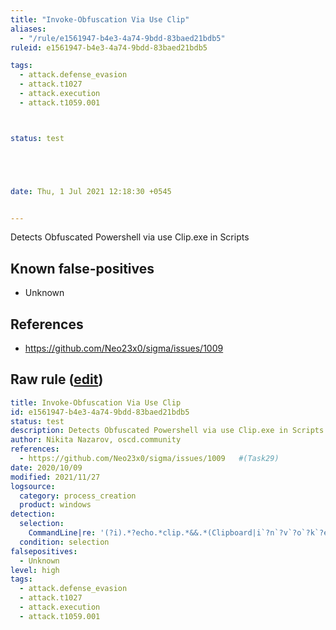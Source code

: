 ```yaml
---
title: "Invoke-Obfuscation Via Use Clip"
aliases:
  - "/rule/e1561947-b4e3-4a74-9bdd-83baed21bdb5"
ruleid: e1561947-b4e3-4a74-9bdd-83baed21bdb5

tags:
  - attack.defense_evasion
  - attack.t1027
  - attack.execution
  - attack.t1059.001



status: test





date: Thu, 1 Jul 2021 12:18:30 +0545


---
```


Detects Obfuscated Powershell via use Clip.exe in Scripts

<!--more-->


## Known false-positives

* Unknown



## References

* https://github.com/Neo23x0/sigma/issues/1009


## Raw rule ([edit](https://github.com/SigmaHQ/sigma/edit/master/rules/windows/process_creation/proc_creation_win_invoke_obfuscation_via_use_clip.yml))
```yaml
title: Invoke-Obfuscation Via Use Clip
id: e1561947-b4e3-4a74-9bdd-83baed21bdb5
status: test
description: Detects Obfuscated Powershell via use Clip.exe in Scripts
author: Nikita Nazarov, oscd.community
references:
  - https://github.com/Neo23x0/sigma/issues/1009   #(Task29)
date: 2020/10/09
modified: 2021/11/27
logsource:
  category: process_creation
  product: windows
detection:
  selection:
    CommandLine|re: '(?i).*?echo.*clip.*&&.*(Clipboard|i`?n`?v`?o`?k`?e`?).*'
  condition: selection
falsepositives:
  - Unknown
level: high
tags:
  - attack.defense_evasion
  - attack.t1027
  - attack.execution
  - attack.t1059.001

```
